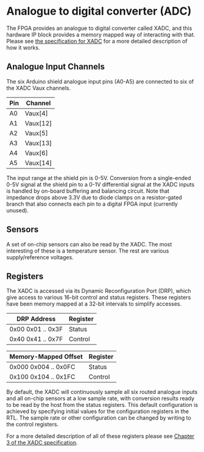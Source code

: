 # Analogue to digital converter (ADC)

The FPGA provides an analogue to digital converter called XADC, and this hardware IP block provides a memory mapped way of interacting with that.
Please see [the specification for XADC][XADC] for a more detailed description of how it works.

## Analogue Input Channels

The six Arduino shield analogue input pins (A0-A5) are connected to six of the XADC Vaux channels.

| Pin | Channel  |
|-----|----------|
| A0  | Vaux[4]  |
| A1  | Vaux[12] |
| A2  | Vaux[5]  |
| A3  | Vaux[13] |
| A4  | Vaux[6]  |
| A5  | Vaux[14] |

The input range at the shield pin is 0-5V.
Conversion from a single-ended 0-5V signal at the shield pin to a 0-1V differential signal at the XADC inputs is handled by on-board buffering and balancing circuit.
Note that impedance drops above 3.3V due to diode clamps on a resistor-gated branch that also connects each pin to a digital FPGA input (currently unused).

## Sensors

A set of on-chip sensors can also be read by the XADC.
The most interesting of these is a temperature sensor.
The rest are various supply/reference voltages.

## Registers

The XADC is accessed via its Dynamic Reconfiguration Port (DRP), which give access to various 16-bit control and status registers.
These registers have been memory mapped at a 32-bit intervals to simplify accesses.

| DRP Address       | Register |
|-------------------|----------|
| 0x00 0x01 .. 0x3F | Status   |
| 0x40 0x41 .. 0x7F | Control  |

| Memory-Mapped Offset | Register |
|----------------------|----------|
| 0x000 0x004 .. 0x0FC | Status   |
| 0x100 0x104 .. 0x1FC | Control  |

By default, the XADC will continuously sample all six routed analogue inputs and all on-chip sensors at a low sample rate, with conversion results ready to be read by the host from the status registers.
This default configuration is achieved by specifying initial values for the configuration registers in the RTL.
The sample rate or other configuration can be changed by writing to the control registers.

For a more detailed description of all of these registers please see [Chapter 3 of the XADC specification][XADC].

[XADC]: https://docs.xilinx.com/r/en-US/ug480_7Series_XADC
